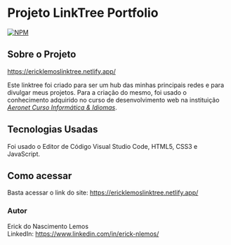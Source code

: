 # Projeto LinkTree Portfolio 

[![NPM](https://img.shields.io/npm/l/react)](https://github.com/Erick-nLemos/projeto-linktree-portf-lio/blob/main/LICENSE)

## Sobre o Projeto

https://ericklemoslinktree.netlify.app/

Este linktree foi criado para ser um hub das minhas principais redes e para divulgar meus projetos.
Para a criação do mesmo, foi usado o conhecimento adquirido no curso de desenvolvimento web na instituição [*Aeronet Curso Informática & Idiomas*](https://aeronetcursos.com.br/).

## Tecnologias Usadas

Foi usado o Editor de Código Visual Studio Code, HTML5, CSS3 e JavaScript.

## Como acessar

Basta acessar o link do site: https://ericklemoslinktree.netlify.app/

### Autor

Erick do Nascimento Lemos<br>
LinkedIn: https://www.linkedin.com/in/erick-nlemos/
